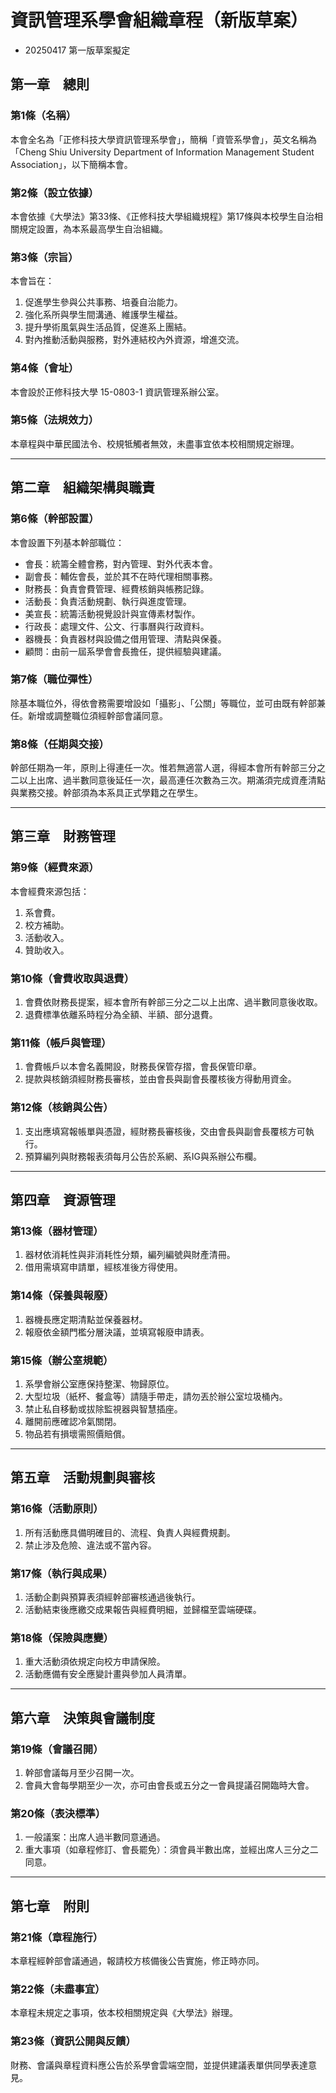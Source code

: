 # 資訊管理系學會組織章程（新版草案）
- 20250417 第一版草案擬定

## 第一章　總則

### 第1條（名稱）
本會全名為「正修科技大學資訊管理系學會」，簡稱「資管系學會」，英文名稱為「Cheng Shiu University Department of Information Management Student Association」，以下簡稱本會。

### 第2條（設立依據）
本會依據《大學法》第33條、《正修科技大學組織規程》第17條與本校學生自治相關規定設置，為本系最高學生自治組織。

### 第3條（宗旨）
本會旨在：
1. 促進學生參與公共事務、培養自治能力。
2. 強化系所與學生間溝通、維護學生權益。
3. 提升學術風氣與生活品質，促進系上團結。
4. 對內推動活動與服務，對外連結校內外資源，增進交流。

### 第4條（會址）
本會設於正修科技大學 15-0803-1 資訊管理系辦公室。

### 第5條（法規效力）
本章程與中華民國法令、校規牴觸者無效，未盡事宜依本校相關規定辦理。

---

## 第二章　組織架構與職責

### 第6條（幹部設置）
本會設置下列基本幹部職位：
- 會長：統籌全體會務，對內管理、對外代表本會。
- 副會長：輔佐會長，並於其不在時代理相關事務。
- 財務長：負責會費管理、經費核銷與帳務記錄。
- 活動長：負責活動規劃、執行與進度管理。
- 美宣長：統籌活動視覺設計與宣傳素材製作。
- 行政長：處理文件、公文、行事曆與行政資料。
- 器機長：負責器材與設備之借用管理、清點與保養。
- 顧問：由前一屆系學會會長擔任，提供經驗與建議。

### 第7條（職位彈性）
除基本職位外，得依會務需要增設如「攝影」、「公關」等職位，並可由既有幹部兼任。新增或調整職位須經幹部會議同意。

### 第8條（任期與交接）
幹部任期為一年，原則上得連任一次。惟若無適當人選，得經本會所有幹部三分之二以上出席、過半數同意後延任一次，最高連任次數為三次。期滿須完成資產清點與業務交接。幹部須為本系具正式學籍之在學生。

---

## 第三章　財務管理

### 第9條（經費來源）
本會經費來源包括：
1. 系會費。
2. 校方補助。
3. 活動收入。
4. 贊助收入。

### 第10條（會費收取與退費）
1. 會費依財務長提案，經本會所有幹部三分之二以上出席、過半數同意後收取。
2. 退費標準依離系時程分為全額、半額、部分退費。

### 第11條（帳戶與管理）
1. 會費帳戶以本會名義開設，財務長保管存摺，會長保管印章。
2. 提款與核銷須經財務長審核，並由會長與副會長覆核後方得動用資金。

### 第12條（核銷與公告）
1. 支出應填寫報帳單與憑證，經財務長審核後，交由會長與副會長覆核方可執行。
2. 預算編列與財務報表須每月公告於系網、系IG與系辦公布欄。

---

## 第四章　資源管理

### 第13條（器材管理）
1. 器材依消耗性與非消耗性分類，編列編號與財產清冊。
2. 借用需填寫申請單，經核准後方得使用。

### 第14條（保養與報廢）
1. 器機長應定期清點並保養器材。
2. 報廢依金額門檻分層決議，並填寫報廢申請表。

### 第15條（辦公室規範）
1. 系學會辦公室應保持整潔、物歸原位。
2. 大型垃圾（紙杯、餐盒等）請隨手帶走，請勿丟於辦公室垃圾桶內。
3. 禁止私自移動或拔除監視器與智慧插座。
4. 離開前應確認冷氣關閉。
5. 物品若有損壞需照價賠償。

---

## 第五章　活動規劃與審核

### 第16條（活動原則）
1. 所有活動應具備明確目的、流程、負責人與經費規劃。
2. 禁止涉及危險、違法或不當內容。

### 第17條（執行與成果）
1. 活動企劃與預算表須經幹部審核通過後執行。
2. 活動結束後應繳交成果報告與經費明細，並歸檔至雲端硬碟。

### 第18條（保險與應變）
1. 重大活動須依規定向校方申請保險。
2. 活動應備有安全應變計畫與參加人員清單。

---

## 第六章　決策與會議制度

### 第19條（會議召開）
1. 幹部會議每月至少召開一次。
2. 會員大會每學期至少一次，亦可由會長或五分之一會員提議召開臨時大會。

### 第20條（表決標準）
1. 一般議案：出席人過半數同意通過。
2. 重大事項（如章程修訂、會長罷免）：須會員半數出席，並經出席人三分之二同意。

---

## 第七章　附則

### 第21條（章程施行）
本章程經幹部會議通過，報請校方核備後公告實施，修正時亦同。

### 第22條（未盡事宜）
本章程未規定之事項，依本校相關規定與《大學法》辦理。

### 第23條（資訊公開與反饋）
財務、會議與章程資料應公告於系學會雲端空間，並提供建議表單供同學表達意見。
